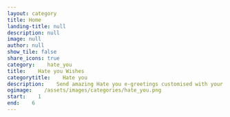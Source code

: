```yaml
---
layout: category
title: Home
landing-title: null
description: null
image: null
author: null
show_tile: false
share_icons: true
category:    hate_you
title:    Hate you Wishes
categorytitle:    Hate you
description:    Send amazing Hate you e-greetings customised with your name
ogimage:    /assets/images/categories/hate_you.png
start:    1
end:    6
---
```

